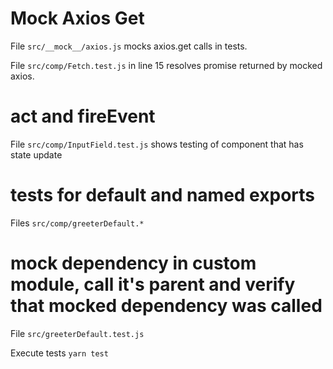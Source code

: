 # Mock Axios Get

File `src/__mock__/axios.js` mocks axios.get calls in tests.

File `src/comp/Fetch.test.js` in line 15 resolves promise returned by mocked axios.

# act and fireEvent

File `src/comp/InputField.test.js` shows testing of component that has state update

# tests for default and named exports

Files `src/comp/greeterDefault.*`

# mock dependency in custom module, call it's parent and verify that mocked dependency was called

File `src/greeterDefault.test.js`

Execute tests `yarn test`
